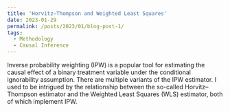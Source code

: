```yaml
---
title: 'Horvitz–Thompson and Weighted Least Squares'
date: 2023-01-29
permalink: /posts/2023/01/blog-post-1/
tags:
  - Methodology
  - Causal Inference
---
```



Inverse probability weighting (IPW) is a popular tool for estimating the causal effect of a binary treatment variable under the conditional ignorability assumption. There are multiple variants of the IPW estimator. I used to be intrigued by the relationship between the so-called Horvitz–Thompson estimator and the Weighted Least Squares (WLS) estimator, both of which implement IPW. 

